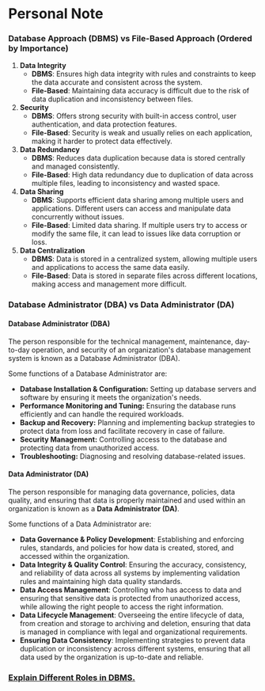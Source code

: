 # Personal Note

### **Database Approach (DBMS)** vs **File-Based Approach** (Ordered by Importance)

1. **Data Integrity**
   * **DBMS**: Ensures high data integrity with rules and constraints to keep the data accurate and consistent across the system.
   * **File-Based**: Maintaining data accuracy is difficult due to the risk of data duplication and inconsistency between files.
2. **Security**
   * **DBMS**: Offers strong security with built-in access control, user authentication, and data protection features.
   * **File-Based**: Security is weak and usually relies on each application, making it harder to protect data effectively.
3. **Data Redundancy**
   * **DBMS**: Reduces data duplication because data is stored centrally and managed consistently.
   * **File-Based**: High data redundancy due to duplication of data across multiple files, leading to inconsistency and wasted space.
4. **Data Sharing**
   * **DBMS**: Supports efficient data sharing among multiple users and applications. Different users can access and manipulate data concurrently without issues.
   * **File-Based**: Limited data sharing. If multiple users try to access or modify the same file, it can lead to issues like data corruption or loss.
5. **Data Centralization**
   * **DBMS**: Data is stored in a centralized system, allowing multiple users and applications to access the same data easily.
   * **File-Based**: Data is stored in separate files across different locations, making access and management more difficult.

### Database Administrator (DBA) vs Data Administrator (DA)

#### Database Administrator (DBA)

The person responsible for the technical management, maintenance, day-to-day operation, and security of an organization's database management system is known as a Database Administrator (DBA).

Some functions of a Database Administrator are:

* **Database Installation & Configuration:** Setting up database servers and software by ensuring it meets the organization's needs.
* **Performance Monitoring and Tuning:** Ensuring the database runs efficiently and can handle the required workloads.
* **Backup and Recovery:** Planning and implementing backup strategies to protect data from loss and facilitate recovery in case of failure.
* **Security Management:** Controlling access to the database and protecting data from unauthorized access.
* **Troubleshooting:** Diagnosing and resolving database-related issues.

#### Data Administrator (DA)

The person responsible for managing data governance, policies, data quality, and ensuring that data is properly maintained and used within an organization is known as a **Data Administrator (DA)**.

Some functions of a Data Administrator are:

* **Data Governance & Policy Development**: Establishing and enforcing rules, standards, and policies for how data is created, stored, and accessed within the organization.
* **Data Integrity & Quality Control**: Ensuring the accuracy, consistency, and reliability of data across all systems by implementing validation rules and maintaining high data quality standards.
* **Data Access Management**: Controlling who has access to data and ensuring that sensitive data is protected from unauthorized access, while allowing the right people to access the right information.
* **Data Lifecycle Management**: Overseeing the entire lifecycle of data, from creation and storage to archiving and deletion, ensuring that data is managed in compliance with legal and organizational requirements.
* **Ensuring Data Consistency**: Implementing strategies to prevent data duplication or inconsistency across different systems, ensuring that all data used by the organization is up-to-date and reliable.

### [**Explain Different Roles in DBMS.**](semi-question-paper-3.md#id-3.-explain-different-roles-in-dbms)

